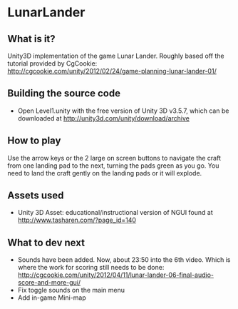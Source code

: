 LunarLander
===========

What is it?
-----------
Unity3D implementation of the game Lunar Lander. Roughly based off the tutorial provided by CgCookie: http://cgcookie.com/unity/2012/02/24/game-planning-lunar-lander-01/

Building the source code
------------
- Open Level1.unity with the free version of Unity 3D v3.5.7, which can be downloaded at http://unity3d.com/unity/download/archive

How to play
-----------
Use the arrow keys or the 2 large on screen buttons to navigate the craft from one landing pad to the next, turning the pads green as you go. You need to land the craft gently on the landing pads or it will explode.

Assets used
-----------
- Unity 3D Asset: educational/instructional version of NGUI found at http://www.tasharen.com/?page_id=140

What to dev next
----------------
- Sounds have been added. Now, about 23:50 into the 6th video. Which is where the work for scoring still needs to be done: http://cgcookie.com/unity/2012/04/11/lunar-lander-06-final-audio-score-and-more-gui/
- Fix toggle sounds on the main menu
- Add in-game Mini-map
